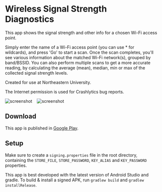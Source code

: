 Wireless Signal Strength Diagnostics
====================================
This app shows the signal strength and other info for a chosen Wi-Fi access point.

Simply enter the name of a Wi-Fi access point (you can use * for wildcards), and press 'Go' to start a scan. Once the scan completes, you'll see various information about the matched Wi-Fi network(s), grouped by band/BSSID. You can also perform multiple scans to get a more accurate reading, by calculating the average (mean), median, min or max of the collected signal strength levels.

Created for use at Northeastern University.

The Internet permission is used for Crashlytics bug reports.

![screenshot](http://i.imgur.com/G2TXk0W.png)&nbsp;&nbsp;&nbsp;&nbsp;![screenshot](http://i.imgur.com/FZwNylG.png)

Download
--------
This app is published in [Google Play](https://play.google.com/store/apps/details?id=edu.neu.rrc.wifisigstrdiag).

Setup
-----
Make sure to create a `signing.properties` file in the root directory, containing the `STORE_FILE`, `STORE_PASSWORD`, `KEY_ALIAS` and `KEY_PASSWORD` properties.

This app is best developed with the latest version of Android Studio and gradle. To build & install a signed APK, run `gradlew build` and `gradlew installRelease`.
